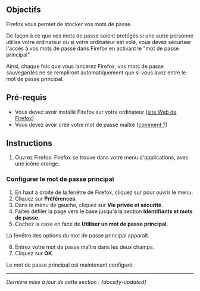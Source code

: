 ## Objectifs

Firefox vous permet de stocker vos mots de passe.

De façon à ce que vos mots de passe soient protégés si une autre personne utilise votre ordinateur ou si votre ordinateur est volé, vous devez sécuriser l'accès à vos mots de passe dans Firefox en activant le "mot de passe principal".

Ainsi, chaque fois que vous lancerez Firefox, vos mots de passe sauvegardés ne se rempliront automatiquement que si vous avez entré le mot de passe principal.

## Pré-requis

- Vous devez avoir installé Firefox sur votre ordinateur ([site Web de Firefox](https://www.mozilla.org/fr/firefox/new/))
- Vous devez avoir créé votre mot de passe maître ([comment ?](fr/master-password.md))

## Instructions

1. Ouvrez Firefox. Firefox se trouve dans votre menu d'applications, avec une icône orange.

### Configurer le mot de passe principal

1. En haut à droite de la fenêtre de Firefox, cliquez sur <i class="icon-menu"></i> pour ouvrir le menu.
2. Cliquez sur <i class="icon-cog"></i> **Préférences**.
3. Dans le menu de gauche, cliquez sur **Vie privée et sécurité**.
4. Faites défiler la page vers le base jusqu'à la section **Identifiants et mots de passe**.
5. Cochez la case en face de **Utiliser un mot de passe principal**.

La fenêtre des options du mot de passe principal apparaît.

6. Entrez votre mot de passe maître dans les deux champs.
7. Cliquez sur **OK**.

Le mot de passe principal est maintenant configuré.

---

*Dernière mise à jour de cette section : {docsify-updated}*
